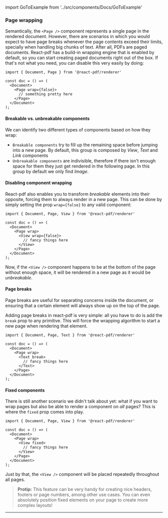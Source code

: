 import GoToExample from '../src/components/Docs/GoToExample'

### Page wrapping

Semantically, the `<Page />` component represents a single page in the rendered document. However, there are scenarios in which you would expect to have page breaks whenever the page contents exceed their limits, specially when handling big chunks of text. After all, PDFs are paged documents. React-pdf has a build-in wrapping engine that is enabled by default, so you can start creating paged documents right out of the box. If that's not what you need, you can disable this very easily by doing:

```
import { Document, Page } from '@react-pdf/renderer'

const doc = () => (
  <Document>
    <Page wrap={false}>
      // something pretty here
    </Page>
  </Document>
);
```

<GoToExample name="page-wrap" />

#### Breakable vs. unbreakable components

We can identify two different types of components based on how they wrap:

- `Breakable components` try to fill up the remaining space before jumping into a new page. By default, this group is composed by _View_, _Text_ and _Link_ components
- `Unbreakable components` are indivisible, therefore if there isn't enough space for them they just get rendered in the following page. In this group by default we only find _Image_.

<GoToExample name="breakable-unbreakable" />

#### Disabling component wrapping

React-pdf also enables you to transform _breakable_ elements into their opposite, forcing them to always render in a new page. This can be done by simply setting the prop `wrap={false}` to any valid component:

```
import { Document, Page, View } from '@react-pdf/renderer'

const doc = () => (
  <Document>
    <Page wrap>
      <View wrap={false}>
        // fancy things here
      </View>
    </Page>
  </Document>
);
```

Now, if the `<View />` component happens to be at the bottom of the page without enough space, it will be rendered in a new page as it would be _unbreakable_.

<GoToExample name="disable-wrapping" />

#### Page breaks

Page breaks are useful for separating concerns inside the document, or ensuring that a certain element will always show up on the top of the page.

Adding page breaks in react-pdf is very simple: all you have to do is add the `break` prop to any primitive. This will force the wrapping algorithm to start a new page when rendering that element.

```
import { Document, Page, Text } from '@react-pdf/renderer'

const doc = () => (
  <Document>
    <Page wrap>
      <Text break>
        // fancy things here
      </Text>
    </Page>
  </Document>
);
```

<GoToExample name="page-breaks" />

#### Fixed components

There is still another scenario we didn't talk about yet: what if you want to wrap pages but also be able to render a component on _all_ pages? This is where the `fixed` prop comes into play.

```
import { Document, Page, View } from '@react-pdf/renderer'

const doc = () => (
  <Document>
    <Page wrap>
      <View fixed>
        // fancy things here
      </View>
    </Page>
  </Document>
);
```

Just by that, the `<View />` component will be placed repeatedly throughout all pages.

> **Protip:** This feature can be very handy for creating nice headers, footers or page numbers, among other use cases. You can even absolutely position fixed elements on your page to create more complex layouts!

<GoToExample name="fixed-components" />

---
